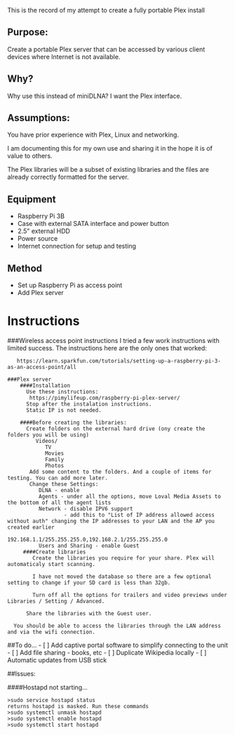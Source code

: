 This is the record of my attempt to create a fully portable Plex install

## Purpose:
  Create a portable Plex server that can be accessed by various client devices where Internet is not available. 
  
## Why?
  Why use this instead of miniDLNA? I want the Plex interface.
  
## Assumptions:
   You have prior experience with Plex, Linux and networking.
   
   I am documenting this for my own use and sharing it in the hope it is of value to others.
   
   The Plex libraries will be a subset of existing libraries and the files are already correctly formatted for the server.
  
## Equipment
  * Raspberry Pi 3B
  * Case with external SATA interface and power button
  * 2.5" external HDD
  * Power source
  * Internet connection for setup and testing
  
## Method
  * Set up Raspberry Pi as access point
  * Add Plex server

# Instructions
   ###Wireless access point instructions
       I tried a few work instructions with limited success. The instructions here are the only ones that worked:
       
       https://learn.sparkfun.com/tutorials/setting-up-a-raspberry-pi-3-as-an-access-point/all
       
    ###Plex server
        ####Installation
          Use these instructions:
           https://pimylifeup.com/raspberry-pi-plex-server/
          Stop after the instalation instructions.
          Static IP is not needed.
        
        ####Before creating the libraries:
          Create folders on the external hard drive (ony create the folders you will be using)
             Videos/
                TV
                Movies
                Family
                Photos
           Add some content to the folders. And a couple of items for testing. You can add more later.
           Change these Settings:
              DLNA - enable
              Agents - under all the options, move Loval Media Assets to the bottom of all the agent lists
              Network - disable IPV6 support
                      - add this to "List of IP address allowed access without auth" changing the IP addresses to your LAN and the AP you created earlier
                        192.168.1.1/255.255.255.0,192.168.2.1/255.255.255.0
              Users and Sharing - enable Guest
         ####Create libraries
            Create the libraries you require for your share. Plex will automaticaly start scanning.
            
            I have not moved the database so there are a few optional setting to change if your SD card is less than 32gb.
            
            Turn off all the options for trailers and video previews under Libraries / Setting / Advanced.
            
          Share the libraries with the Guest user.
          
      You should be able to access the libraries through the LAN address and via the wifi connection.
      
   ##To do...
      - [ ] Add captive portal software to simplify connecting to the unit
      - [ ] Add file sharing - books, etc
      - [ ] Duplicate Wikipedia locally
      - [ ] Automatic updates from USB stick
      
            
 
           
          
##Issues:

####Hostapd not starting...
```
>sudo service hostapd status
returns hostapd is masked. Run these commands
>sudo systemctl unmask hostapd
>sudo systemctl enable hostapd
>sudo systemctl start hostapd
```       
